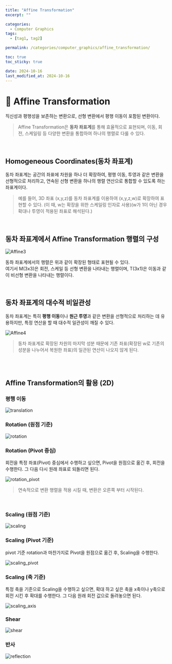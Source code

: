```yaml
---
title: "Affine Transformation"
excerpt: ""

categories:
  - Computer Graphics
tags:
  - [tag1, tag2]

permalink: /categories/computer_graphics/affine_transformation/

toc: true
toc_sticky: true

date: 2024-10-16
last_modified_at: 2024-10-16
---
```

# 🦥 Affine Transformation
직신성과 평행성을 보존하는 변환으로, 선형 변환에서 평행 이동이 포함된 변환이다.<br>
> Affine Transformation은 **동차 좌표계**를 통해 효율적으로 표현되며, 이동, 회전, 스케일링 등 다양한 변환을 통합하여 하나의 행렬로 다룰 수 있다.
 
<br>

## Homogeneous Coordinates(동차 좌표계)
동차 좌표계는 공간의 좌표에 차원을 하나 더 확장하여, 평행 이동, 투영과 같은 변환을 선형적으로 처리하고, 연속된 선형 변환을 하나의 행렬 연산으로 통합할 수 있도록 하는 좌표계이다.<br>

> 예를 들어, 3D 좌표 (x,y,z)를 동차 좌표계를 이용하여 (x,y,z,w)로 확장하여 표현할 수 있다. (이 때, w는 확장을 위한 스케일링 인자로 사용)(w가 1이 아닌 경우 확대나 투영이 적용된 좌표로 해석된다.)

<br>

## 동차 좌표계에서 Affine Transformation 행렬의 구성
![Affine3](/assets\images\posts_img\graphics\affine3.png)

동촤 좌표계에서의 행렬은 위과 같이 확장된 형태로 표현될 수 있다.<br>
여기서 M(3x3)은 회전, 스케일 등 선형 변환을 나타내는 행렬이며, T(3x1)은 이동과 같이 비선형 변환을 나타내는 행렬이다. <br>

<br>

## 동차 좌표계의 대수적 비일관성
동차 좌표계는 특히 **평행 이동**이나 **원근 투영**과 같은 변환을 선형적으로 처리하는 데 유용하지만, 특정 연산을 할 때 대수적 일관성이 깨질 수 있다.
<br>

![Affine4](/assets\images\posts_img\graphics\affine4.png)

> 동차 좌표계로 확장된 차원의 마지막 성분 때문에 기존 좌표(확장된 w로 기존의 성분을 나누어서 복원한 좌표)의 일관된 연산이 나오지 않게 된다. 

<br><br>


## Affine Transformation의 활용 (2D)
### 평행 이동
![translation](/assets\images\posts_img\graphics\translation.png)
<br>

### Rotation (원점 기준)
![rotation](/assets\images\posts_img\graphics\rotation.png)
<br>

### Rotation (Pivot 중심)
회전을 특정 좌표(Pivot) 중심에서 수행하고 싶으면, Pivot을 원점으로 옮긴 후, 회전을 수행한다. 그 다음 다시 원래 좌표로 되돌리면 된다. <br>

![rotation_pivot](/assets\images\posts_img\graphics\rotation_pivot.png)

> 연속적으로 변환 행렬을 적용 시킬 때, 변환은 오른쪽 부터 시작된다. 

<br>

### Scaling (원점 기준)
![scaling](/assets\images\posts_img\graphics\scaling.png)
<br>

### Scaling (Pivot 기준)
pivot 기준 rotation과 마찬가지로 Pivot을 원점으로 옮긴 후, Scaling을 수행한다.

![scaling_pivot](/assets\images\posts_img\graphics\scaling_pivot.png)
<br>

### Scaling (축 기준)
특정 축을 기준으로 Scaling을 수행하고 싶으면, 확대 하고 싶은 축을 x축이나 y축으로 회전 시킨 후 확대를 수행한다. 그 다음 원래 회전 값으로 돌려놓으면 된다. 

![scaling_axis](/assets\images\posts_img\graphics\scaling_axis.png)
<br>

### Shear
![shear](/assets\images\posts_img\graphics\shear.png)
<br>

### 반사
![reflection](/assets\images\posts_img\graphics\reflection.png)
<br>


